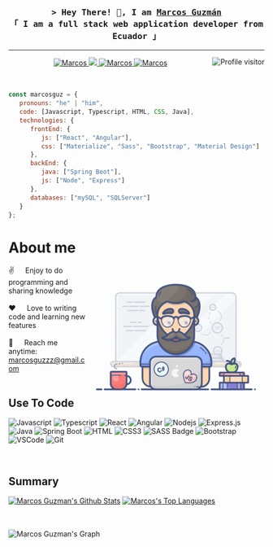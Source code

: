 <h3 align="center">
           <samp>
           &gt; Hey There! 👋, I am <b><a href="https://marcosguzman.netlify.app/" target="_blank">Marcos Guzmán</a></b>
           <br>
           「 I am a full stack web application developer from <b>Ecuador</b> 」
           </samp>
</h3>
<hr>
<p align="center">
   <a href="https://www.linkedin.com/in/marcos-guzman-nazareno" target="blank">
      <img src="https://img.shields.io/badge/LinkedIn-0077B5?style=for-the-badge&logo=linkedin&logoColor=white" alt="Marcos"/>
   </a>
   <a href="https://twitter.com/marccosgz" target="blank">
      <img src="https://img.shields.io/badge/Twitter-1DA1F2?style=for-the-badge&logo=twitter&logoColor=white" />
   </a>
   <a href="https://www.instagram.com/marcos_guz4/" target="blank">
      <img src="https://img.shields.io/badge/Instagram-fe4164?style=for-the-badge&logo=instagram&logoColor=white" alt="Marcos" />
   </a> 
   <a href="https://facebook.com/marcos.guzman.3950" target="blank">
      <img src="https://img.shields.io/badge/Facebook-20BEFF?&style=for-the-badge&logo=facebook&logoColor=white" alt="Marcos"  />
   </a> 
   <a href="https://komarev.com/ghpvc/?username=marcosguz">
      <img align="right" src="https://komarev.com/ghpvc/?username=marcosguz&label=Visitors&color=0e75b6&style=flat" alt="Profile visitor" />
   </a>
</p>

<br>

```javascript
const marcosguz = {
   pronouns: "he" | "him",
   code: [Javascript, Typescript, HTML, CSS, Java],
   technologies: {
      frontEnd: {
         js: ["React", "Angular"],
         css: ["Materialize", "Sass", "Bootstrap", "Material Design"]
      },
      backEnd: {
         java: ["Spring Boot"],
         js: ["Node", "Express"]
      },
      databases: ["mySQL", "SQLServer"]
   }
};
```

# About me
 
<p>
 <img align="right" width="350" src="/assets/programmer.gif" alt="Coding gif" />
  
 ✌️ &emsp; Enjoy to do programming and sharing knowledge <br/><br/>
 ❤️ &emsp; Love to writing code and learning new features<br/><br/>
 📧 &emsp; Reach me anytime: marcosguzzz@gmail.com<br/><br/>

</p>

## Use To Code

![Javascript](https://img.shields.io/badge/Javascript-F0DB4F?style=for-the-badge&labelColor=black&logo=javascript&logoColor=F0DB4F)
![Typescript](https://img.shields.io/badge/Typescript-007acc?style=for-the-badge&labelColor=black&logo=typescript&logoColor=007acc)
![React](https://img.shields.io/badge/-React-61DBFB?style=for-the-badge&labelColor=black&logo=react&logoColor=61DBFB)
![Angular](https://img.shields.io/badge/-Angular-DD0031?style=for-the-badge&labelColor=white&logo=angular&logoColor=DD0031)
![Nodejs](https://img.shields.io/badge/Nodejs-3C873A?style=for-the-badge&labelColor=black&logo=node.js&logoColor=3C873A)
![Express.js](https://img.shields.io/badge/Express.js-000000?style=for-the-badge&logo=express&logoColor=white)
![Java](https://img.shields.io/badge/-Java-f89820?style=for-the-badge&labelColor=white&logo=java&logoColor=5382a1)
![Spring Boot](https://img.shields.io/badge/-SpringBoot-63B175?style=for-the-badge&labelColor=black&logo=spring-boot&logoColor=63B175)
![HTML](https://img.shields.io/badge/HTML5-E34F26?style=for-the-badge&logo=html5&logoColor=white)
![CSS3](https://img.shields.io/badge/CSS3-1572B6?style=for-the-badge&logo=css3&logoColor=white)
![SASS Badge](https://img.shields.io/badge/Sass-CC6699?style=for-the-badge&logo=sass&logoColor=white)
![Bootstrap](https://img.shields.io/badge/Bootstrap-563D7C?style=for-the-badge&logo=bootstrap&logoColor=white)
![VSCode](https://img.shields.io/badge/Visual_Studio-0078d7?style=for-the-badge&logo=visual%20studio&logoColor=white)
![Git](https://img.shields.io/badge/Git-F05032?style=for-the-badge&logo=git&logoColor=white)

<br/>

## Summary
<a>
           <a href="https://github.com/marcosguz"><img alt="Marcos Guzman's Github Stats" src="https://denvercoder1-github-readme-stats.vercel.app/api?username=marcosguz&show_icons=true&count_private=true&theme=react&border_color=7F3FBF&bg_color=0D1117&title_color=F85D7F&icon_color=F8D866" height="192px" width="49.5%"/></a>
  <a href="https://github.com/marcosguz">
             <img alt="Marcos's Top Languages" src="https://denvercoder1-github-readme-stats.vercel.app/api/top-langs/?username=marcosguz&langs_count=8&layout=compact&theme=react&border_color=7F3FBF&bg_color=0D1117&title_color=F85D7F&icon_color=F8D866" height="192px" width="49.5%"/>
  </a>
</a>

  <br/>
  <br/>
  <br/>


  ![Marcos Guzman's Graph](https://github-readme-activity-graph.vercel.app/graph?username=marcosguz&custom_title=Marcos's%20Guzman%20GitHub%20Activity%20Graph&bg_color=0D1117&color=7F3FBF&line=7F3FBF&point=7F3FBF&area_color=FFFFFF&title_color=FFFFFF&area=true)
<!--
**marcosguz/marcosguz** is a ✨ _special_ ✨ repository because its `README.md` (this file) appears on your GitHub profile.

Here are some ideas to get you started:

- 🔭 I’m currently working on ...
- 🌱 I’m currently learning ...
- 👯 I’m looking to collaborate on ...
- 🤔 I’m looking for help with ...
- 💬 Ask me about ...
- 📫 How to reach me: ...
- 😄 Pronouns: ...
- ⚡ Fun fact: ...
-->
